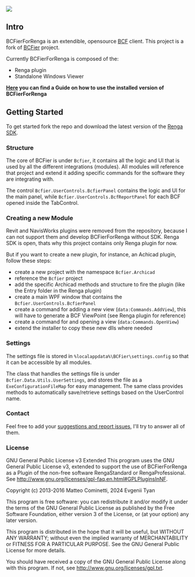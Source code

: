 ![](/Assets/bcfier-text.png)



## Intro

BCFierForRenga is an extendible, opensource [BCF](https://github.com/BuildingSMART/BCF-XML) client. This project is a fork of [BCFier](https://github.com/teocomi/BCFier) project.

Currently BCFierForRenga is composed of the:
- Renga plugin
- Standalone Windows Viewer

**[Here](https://github.com/tyan/BCFierForRenga/blob/master/USERGUIDE.md) you can find a Guide on how to use the installed version of BCFierForRenga**

## Getting Started

To get started fork the repo and download the latest version of the [Renga SDK](https://rengabim.com/sdk/).

### Structure

The core of BCFier is under `Bcfier`, it contains all the logic and UI that is used by all the different integrations (modules). All modules will reference that project and extend it adding specific commands for the software they are integrating with.

The control `Bcfier.UserControls.BcfierPanel` contains the logic and UI for the main panel, while `Bcfier.UserControls.BcfReportPanel` for each BCF opened inside the TabControl.

### Creating a new Module

Revit and NavisWorks plugins were removed from the repository, because I can not support them and develop BCFierForRenga without SDK. Renga SDK is open, thats why this project contains only Renga plugin for now.

But if you want to create a new plugin, for instance, an Achicad plugin, follow these steps:
- create a new project with the namespace `Bcfier.Archicad`
- reference the `Bcfier` project
- add the specific Archicad methods and structure to fire the plugin (like the Entry folder in the Renga plugin)
- create a main WPF window that contains the `Bcfier.UserControls.BcfierPanel`
- create a command for adding a new view (`data:Commands.AddView`), this will have to generate a BCF ViewPoint (see Renga plugin for reference)
- create a command for and opening a view (`data:Commands.OpenView`)
- extend the installer to copy these new dlls where needed

### Settings
The settings file is stored in `%localappdata%\BCFier\settings.config` so that it can be accessible by all modules.

The class that handles the settings file is under `Bcfier.Data.Utils.UserSettings`, and stores the file as a `ExeConfigurationFileMap` for easy management. The same class provides methods to automatically save/retrieve settings based on the UserControl name.

### Contact
Feel free to add your [suggestions and report issues](https://github.com/tyan/BCFierForRenga/issues), I'll try to answer all of them.

### License
GNU General Public License v3 Extended
This program uses the GNU General Public License v3, extended to support the use of BCFierForRenga as a Plugin of the non-free software RengaStandard  or RengaProfessional.
See <http://www.gnu.org/licenses/gpl-faq.en.html#GPLPluginsInNF>.

Copyright (c) 2013-2016 Matteo Cominetti, 2024 Evgenii Tyan

This program is free software: you can redistribute it and/or modify
it under the terms of the GNU General Public License as published by
the Free Software Foundation, either version 3 of the License, or
(at your option) any later version.

This program is distributed in the hope that it will be useful,
but WITHOUT ANY WARRANTY; without even the implied warranty of
MERCHANTABILITY or FITNESS FOR A PARTICULAR PURPOSE.  See the
GNU General Public License for more details.

You should have received a copy of the GNU General Public License
along with this program.  If not, see <http://www.gnu.org/licenses/gpl.txt>.
